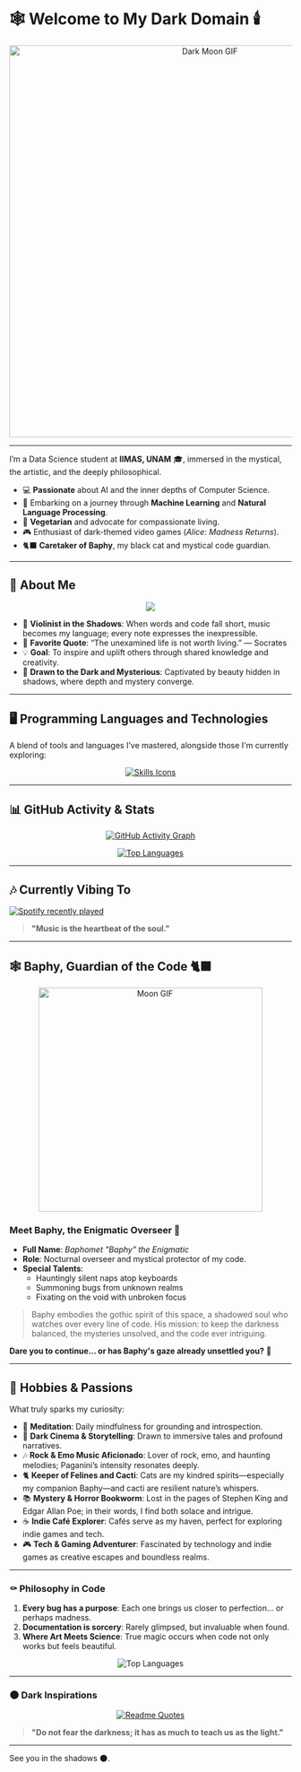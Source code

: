 # 🕸️ Welcome to My Dark Domain 🕯️


</p>

<p align="center">
  <img src="https://media.giphy.com/media/siCRldvfdu3Ic/giphy.gif" alt="Dark Moon GIF" width="700"/>
</p>

---

I’m a Data Science student at **IIMAS, UNAM** 🎓, immersed in the mystical, the artistic, and the deeply philosophical.

- 💻 **Passionate** about AI and the inner depths of Computer Science.
- 🤖 Embarking on a journey through **Machine Learning** and **Natural Language Processing**.
- 🌱 **Vegetarian** and advocate for compassionate living.
- 🎮 Enthusiast of dark-themed video games (*Alice: Madness Returns*).
- 🐈‍⬛ **Caretaker of Baphy**, my black cat and mystical code guardian.

---

## 🔮 About Me

<p align="center">
  <a href="https://open.spotify.com/user/abril_monta%C3%B1o_dn?si=12052d3d5e2a49f8">
    <img src="https://img.shields.io/badge/Dark%20Vibes%20on%20Spotify-%231db954?style=for-the-badge&logo=spotify&logoColor=black">
  </a>
</p>

- 🎻 **Violinist in the Shadows**: When words and code fall short, music becomes my language; every note expresses the inexpressible.
- 📜 **Favorite Quote**: “The unexamined life is not worth living.” — Socrates
- 💡 **Goal**: To inspire and uplift others through shared knowledge and creativity.
- 🌌 **Drawn to the Dark and Mysterious**: Captivated by beauty hidden in shadows, where depth and mystery converge.

---

## 🖥️ Programming Languages and Technologies

A blend of tools and languages I’ve mastered, alongside those I'm currently exploring:

<p align="center">
  <a href="https://skillicons.dev">
    <img src="https://skillicons.dev/icons?i=azure,arch,bash,c,cpp,python,django,docker,elasticsearch,git,github,java,latex,md,matlab,mysql,notion,postgres,powershell,r,regex,sqlite,sklearn,vscode&perline=8" alt="Skills Icons"/>
  </a>
</p>

---

## 📊 GitHub Activity & Stats

<p align="center">
  <a href="https://github.com/ashutosh00710/github-readme-activity-graph">
    <img src="https://github-readme-activity-graph.vercel.app/graph?username=carcinogenetista01&theme=high-contrast" alt="GitHub Activity Graph"/>
  </a>
</p>

<p align="center">
  <a href="https://github.com/anuraghazra/github-readme-stats">
    <img src="https://github-readme-stats.vercel.app/api/top-langs/?username=carcinogenetista01&langs_count=6&theme=transparent&layout=donut-vertical&text_color=ffffff&title_color=ffffff&bg_color=000000" alt="Top Languages"/>
  </a>
</p>

---

## 🎶 Currently Vibing To

[![Spotify recently played](https://spotify-recently-played-readme.vercel.app/api?user=abril_monta%C3%B1o_dn)](https://open.spotify.com/user/abril_monta%C3%B1o_dn?si=96eb432126904cea)

> **"Music is the heartbeat of the soul."**

---

## 🕸️ Baphy, Guardian of the Code 🐈‍⬛

<p align="center">
  <img src="https://media2.giphy.com/media/9QkuSuf7vc3Ly/giphy.webp?cid=ecf05e47jmnqwbtyzuj5gtpxwm3x3ytfycrk3joqrnrab94b&ep=v1_gifs_search&rid=giphy.webp&ct=g" alt="Moon GIF" width="400">
</p>

### Meet Baphy, the Enigmatic Overseer 🐾

- **Full Name**: *Baphomet "Baphy" the Enigmatic*
- **Role**: Nocturnal overseer and mystical protector of my code.
- **Special Talents**: 
   - Hauntingly silent naps atop keyboards
   - Summoning bugs from unknown realms
   - Fixating on the void with unbroken focus

> Baphy embodies the gothic spirit of this space, a shadowed soul who watches over every line of code. His mission: to keep the darkness balanced, the mysteries unsolved, and the code ever intriguing.

**Dare you to continue... or has Baphy's gaze already unsettled you?** 🖤

---

## 🧩 Hobbies & Passions

What truly sparks my curiosity:

- 🧘 **Meditation**: Daily mindfulness for grounding and introspection.
- 🍿 **Dark Cinema & Storytelling**: Drawn to immersive tales and profound narratives.
- 🎶 **Rock & Emo Music Aficionado**: Lover of rock, emo, and haunting melodies; Paganini’s intensity resonates deeply.
- 🐈 **Keeper of Felines and Cacti**: Cats are my kindred spirits—especially my companion Baphy—and cacti are resilient nature’s whispers.
- 📚 **Mystery & Horror Bookworm**: Lost in the pages of Stephen King and Edgar Allan Poe; in their words, I find both solace and intrigue.
- ☕ **Indie Café Explorer**: Cafés serve as my haven, perfect for exploring indie games and tech.
- 🎮 **Tech & Gaming Adventurer**: Fascinated by technology and indie games as creative escapes and boundless realms.

---

### ⚰️ Philosophy in Code

1. **Every bug has a purpose**: Each one brings us closer to perfection… or perhaps madness.
2. **Documentation is sorcery**: Rarely glimpsed, but invaluable when found.
3. **Where Art Meets Science**: True magic occurs when code not only works but feels beautiful.

<p align="center">
  <img src="https://github-readme-stats.vercel.app/api/top-langs/?username=carcinogenetista01&layout=compact&theme=dracula" alt="Top Languages">
</p>

---

### 🌑 Dark Inspirations

<p align="center">
  <a href="https://github.com/piyushsuthar/github-readme-quotes">
    <img src="https://quotes-github-readme.vercel.app/api?type=horizontal&theme=dark" alt="Readme Quotes">
  </a>
</p>

> **"Do not fear the darkness; it has as much to teach us as the light."**

---

See you in the shadows 🌑.

